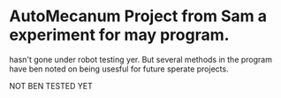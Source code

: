 # AutoMecanum Project from Sam a experiment for may program.
hasn't gone under robot testing yer. But several methods in the program have ben noted on being usesful for future sperate projects. 

NOT BEN TESTED YET
